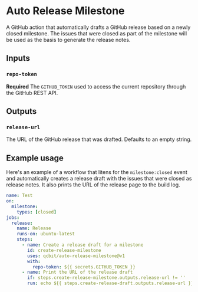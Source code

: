 # Auto Release Milestone
A GitHub action that automatically drafts a GitHub release based on a newly closed milestone.
The issues that were closed as part of the milestone will be used as the basis to generate the release notes.

## Inputs
### `repo-token`
**Required** The `GITHUB_TOKEN` used to access the current repository through the GitHub REST API.

## Outputs
### `release-url`
The URL of the GitHub release that was drafted. Defaults to an empty string.

## Example usage
Here's an example of a workflow that litens for the `milestone:closed` event and automatically creates a release draft with the issues that were closed as release notes. It also prints the URL of the release page to the build log.

```yaml
name: Test
on:
  milestone:
    types: [closed]
jobs:
  release:
    name: Release
    runs-on: ubuntu-latest
    steps:
      - name: Create a release draft for a milestone
        id: create-release-milestone
        uses: qcbit/auto-release-milestone@v1
        with:
          repo-token: ${{ secrets.GITHUB_TOKEN }}
      - name: Print the URL of the release draft
        if: steps.create-release-milestone.outputs.release-url != ''
        run: echo ${{ steps.create-release-draft.outputs.release-url }}
```
